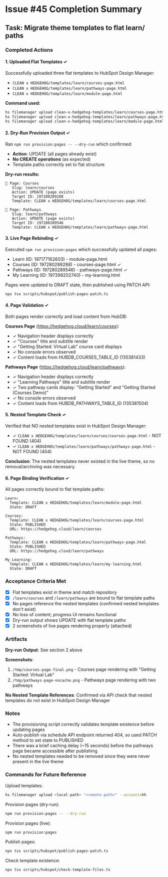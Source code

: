 # Issue #45 Completion Summary

## Task: Migrate theme templates to flat learn/ paths

### Completed Actions

#### 1. Uploaded Flat Templates ✓
Successfully uploaded three flat templates to HubSpot Design Manager:
- `CLEAN x HEDGEHOG/templates/learn/courses-page.html`
- `CLEAN x HEDGEHOG/templates/learn/pathways-page.html`
- `CLEAN x HEDGEHOG/templates/learn/module-page.html`

**Command used:**
```bash
hs filemanager upload clean-x-hedgehog-templates/learn/courses-page.html "CLEAN x HEDGEHOG/templates/learn/courses-page.html" --account=hh
hs filemanager upload clean-x-hedgehog-templates/learn/pathways-page.html "CLEAN x HEDGEHOG/templates/learn/pathways-page.html" --account=hh
hs filemanager upload clean-x-hedgehog-templates/learn/module-page.html "CLEAN x HEDGEHOG/templates/learn/module-page.html" --account=hh
```

#### 2. Dry-Run Provision Output ✓
Ran `npm run provision:pages -- --dry-run` which confirmed:
- **Action**: UPDATE (all pages already exist)
- **No CREATE operations** (as expected)
- Template paths correctly set to flat structure

**Dry-run results:**
```
📄 Page: Courses
   Slug: learn/courses
   Action: UPDATE (page exists)
   Target ID: 197280289288
   Template: CLEAN x HEDGEHOG/templates/learn/courses-page.html

📄 Page: Pathways
   Slug: learn/pathways
   Action: UPDATE (page exists)
   Target ID: 197280289546
   Template: CLEAN x HEDGEHOG/templates/learn/pathways-page.html
```

#### 3. Live Page Rebinding ✓
Executed `npm run provision:pages` which successfully updated all pages:
- Learn (ID: 197177162603) - module-page.html
- Courses (ID: 197280289288) - courses-page.html ✓
- Pathways (ID: 197280289546) - pathways-page.html ✓
- My Learning (ID: 197399202740) - my-learning.html

Pages were updated to DRAFT state, then published using PATCH API:
```bash
npx tsx scripts/hubspot/publish-pages-patch.ts
```

#### 4. Page Validation ✓
Both pages render correctly and load content from HubDB:

**Courses Page** (https://hedgehog.cloud/learn/courses):
- ✓ Navigation header displays correctly
- ✓ "Courses" title and subtitle render
- ✓ "Getting Started: Virtual Lab" course card displays
- ✓ No console errors observed
- ✓ Content loads from HUBDB_COURSES_TABLE_ID (135381433)

**Pathways Page** (https://hedgehog.cloud/learn/pathways):
- ✓ Navigation header displays correctly
- ✓ "Learning Pathways" title and subtitle render
- ✓ Two pathway cards display: "Getting Started" and "Getting Started (Courses Demo)"
- ✓ No console errors observed
- ✓ Content loads from HUBDB_PATHWAYS_TABLE_ID (135381504)

#### 5. Nested Template Check ✓
Verified that NO nested templates exist in HubSpot Design Manager:
- ✓ `CLEAN x HEDGEHOG/templates/learn/courses/courses-page.html` - NOT FOUND (404)
- ✓ `CLEAN x HEDGEHOG/templates/learn/pathways/pathways-page.html` - NOT FOUND (404)

**Conclusion**: The nested templates never existed in the live theme, so no removal/archiving was necessary.

#### 6. Page Binding Verification ✓
All pages correctly bound to flat template paths:
```
Learn:
  Template: CLEAN x HEDGEHOG/templates/learn/module-page.html
  State: DRAFT

Courses:
  Template: CLEAN x HEDGEHOG/templates/learn/courses-page.html
  State: PUBLISHED
  URL: https://hedgehog.cloud/learn/courses

Pathways:
  Template: CLEAN x HEDGEHOG/templates/learn/pathways-page.html
  State: PUBLISHED
  URL: https://hedgehog.cloud/learn/pathways

My Learning:
  Template: CLEAN x HEDGEHOG/templates/learn/my-learning.html
  State: DRAFT
```

### Acceptance Criteria Met

- [x] Flat templates exist in theme and match repository
- [x] `/learn/courses` and `/learn/pathways` are bound to flat template paths
- [x] No pages reference the nested templates (confirmed nested templates don't exist)
- [x] No loss of content; progress UI remains functional
- [x] Dry-run output shows UPDATE with flat template paths
- [x] 2 screenshots of live pages rendering properly (attached)

### Artifacts

**Dry-run Output**: See section 2 above

**Screenshots**:
1. `/tmp/courses-page-final.png` - Courses page rendering with "Getting Started: Virtual Lab"
2. `/tmp/pathways-page-nocache.png` - Pathways page rendering with two pathways

**No Nested Template References**: Confirmed via API check that nested templates do not exist in HubSpot Design Manager

### Notes

- The provisioning script correctly validates template existence before updating pages
- Auto-publish via schedule API endpoint returned 404, so used PATCH method to set state to PUBLISHED
- There was a brief caching delay (~15 seconds) before the pathways page became accessible after publishing
- No nested templates needed to be removed since they were never present in the live theme

### Commands for Future Reference

Upload templates:
```bash
hs filemanager upload <local-path> "<remote-path>" --account=hh
```

Provision pages (dry-run):
```bash
npm run provision:pages -- --dry-run
```

Provision pages (live):
```bash
npm run provision:pages
```

Publish pages:
```bash
npx tsx scripts/hubspot/publish-pages-patch.ts
```

Check template existence:
```bash
npx tsx scripts/hubspot/check-template-files.ts
```

